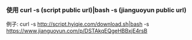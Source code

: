 ### 使用 curl -s (script public url)|bash -s (jianguoyun public url)  ###
例子: curl -s http://script.hyiqie.com/download.sh|bash -s https://www.jianguoyun.com/p/DSTAkqEQgeHBBxjE4rsB  
